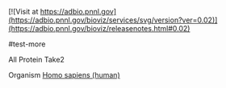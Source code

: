 <!------------------------------------------------------------------------------>
<!--NOTES: all the comments are auto-generated. please refer to the tutorial for readme editing at https://adbio.pnnl.gov/tutorial.xxxx-->
<!--adbio-version-->
[![Visit at https://adbio.pnnl.gov](https://adbio.pnnl.gov/bioviz/services/svg/version?ver=0.02)](https://adbio.pnnl.gov/bioviz/releasenotes.html#0.02)
<!--adbio-title-->
#test-more
<!--adbio-description-->
All Protein Take2
<!--adbio-funding-->
<!--adbio-publication-->
<!--adbio-organism-->
Organism [Homo sapiens (human)](http://www.genome.jp/kegg-bin/show_organism?org=hsa)
<!------------------------------------------------------------------------------>
<!--you can add any other information here-->
